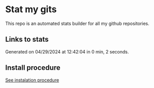 # Stat my gits

This repo is an automated stats builder for all my github repositories.

## Links to stats


Generated on 04/29/2024 at 12:42:04 in 0 min, 2 seconds.

## Install procedure

[See instalation procedure](./src/install.md)
